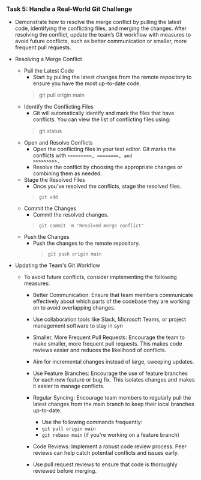 ### Task 5: Handle a Real-World Git Challenge
- Demonstrate how to resolve the merge conflict by pulling the latest code, identifying the conflicting files, and merging the changes. After resolving the conflict, update the team’s Git workflow with measures to avoid future conflicts, such as better communication or smaller, more frequent pull requests.

- Resolving a Merge Conflict
    - Pull the Latest Code
        - Start by pulling the latest changes from the remote repository to ensure you have the most up-to-date code.
        > git pull origin main
   - Identify the Conflicting Files
        - Git will automatically identify and mark the files that have conflicts. You can view the list of conflicting files using: 
        > git status
    - Open and Resolve Conflicts
        - Open the conflicting files in your text editor. Git marks the conflicts with <code><<<<<<<<<, ========, and >>>>>>>>>.</code>
        - Resolve the conflict by choosing the appropriate changes or combining them as needed.
    - Stage the Resolved Files
        - Once you've resolved the conflicts, stage the resolved files.
        > <code>git add <filename></code>
    - Commit the Changes
        - Commit the resolved changes.
        > <code>git commit -m "Resolved merge conflict"</code>
    - Push the Changes
        - Push the changes to the remote repository.
            > <code>git push origin main</code>

- Updating the Team's Git Workflow
    - To avoid future conflicts, consider implementing the following measures:
        - Better Communication: Ensure that team members communicate effectively about which parts of the codebase they are working on to avoid overlapping changes.
        - Use collaboration tools like Slack, Microsoft Teams, or project management software to stay in syn
        - Smaller, More Frequent Pull Requests: Encourage the team to make smaller, more frequent pull requests. This makes code reviews easier and reduces the likelihood of conflicts.
        - Aim for incremental changes instead of large, sweeping updates.
        - Use Feature Branches: Encourage the use of feature branches for each new feature or bug fix. This isolates changes and makes it easier to manage conflicts.
        - Regular Syncing: Encourage team members to regularly pull the latest changes from the main branch to keep their local branches up-to-date.
            - Use the following commands frequently:
            - <code>git pull origin main</code>
            - <code>git rebase main</code> (if you're working on a feature branch)

        - Code Reviews: Implement a robust code review process. Peer reviews can help catch potential conflicts and issues early.
        - Use pull request reviews to ensure that code is thoroughly reviewed before merging.














